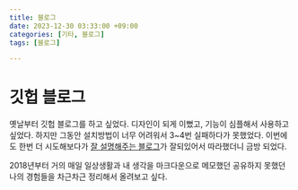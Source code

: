 ```yaml
---
title: 블로그
date: 2023-12-30 03:33:00 +09:00
categories: [기타, 블로그]
tags: [블로그]

---
```


# 깃헙 블로그
옛날부터 깃헙 블로그를 하고 싶었다. 디자인이 되게 이뻤고, 기능이 심플해서 사용하고 싶었다. 하지만 그동안 설치방법이 너무 어려워서 3~4번 실패하다가 못했었다. 이번에도 한번 더 시도해보다가 [잘 설명해주는 블로그](https://devpro.kr/posts/Github-%EB%B8%94%EB%A1%9C%EA%B7%B8-%EB%A7%8C%EB%93%A4%EA%B8%B0-(1)/)가 잘되있어서 따라했더니 금방 되었다.

2018년부터 거의 매일 일상생활과 내 생각을 마크다운으로 메모했던 공유하지 못했던 나의 경험들을 차근차근 정리해서 올려보고 싶다.
<!-- ![Alt text](assets/img/기타/블로그/commit-log.png) -->